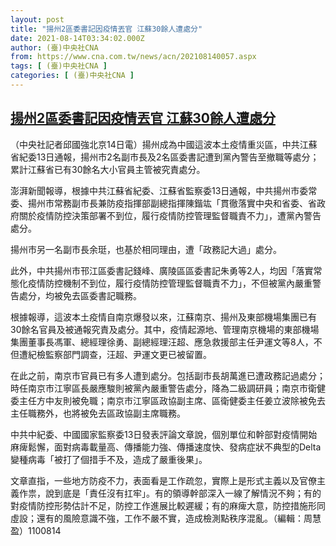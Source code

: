 ```yaml
---
layout: post
title: "揚州2區委書記因疫情丟官 江蘇30餘人遭處分"
date: 2021-08-14T03:34:02.000Z
author: (臺)中央社CNA
from: https://www.cna.com.tw/news/acn/202108140057.aspx
tags: [ (臺)中央社CNA ]
categories: [ (臺)中央社CNA ]
---
```

<!--1628912042000-->
[揚州2區委書記因疫情丟官 江蘇30餘人遭處分](https://www.cna.com.tw/news/acn/202108140057.aspx)
------

<div>
<div></div><div class="paragraph"><p>（中央社記者邱國強北京14日電）揚州成為中國這波本土疫情重災區，中共江蘇省紀委13日通報，揚州市2名副市長及2名區委書記遭到黨內警告至撤職等處分；累計江蘇省已有30餘名大小官員主管被究責處分。</p><p>澎湃新聞報導，根據中共江蘇省紀委、江蘇省監察委13日通報，中共揚州市委常委、揚州市常務副市長兼防疫指揮部副總指揮陳鍇竑「貫徹落實中央和省委、省政府關於疫情防控決策部署不到位，履行疫情防控管理監督職責不力」，遭黨內警告處分。</p><p>揚州市另一名副市長余珽，也基於相同理由，遭「政務記大過」處分。</p><p>此外，中共揚州市邗江區委書記錢峰、廣陵區區委書記朱勇等2人，均因「落實常態化疫情防控機制不到位，履行疫情防控管理監督職責不力」，不但被黨內嚴重警告處分，均被免去區委書記職務。</p><p>根據報導，這波本土疫情自南京爆發以來，江蘇南京、揚州及東部機場集團已有30餘名官員及被通報究責及處分。其中，疫情起源地、管理南京機場的東部機場集團董事長馮軍、總經理徐勇、副總經理汪超、應急救援部主任尹運文等8人，不但遭紀檢監察部門調查，汪超、尹運文更已被留置。</p><p>在此之前，南京市官員已有多人遭到處分。包括副市長胡萬進已遭政務記過處分；時任南京市江寧區長嚴應駿則被黨內嚴重警告處分，降為二級調研員；南京市衛健委主任方中友則被免職；南京市江寧區政協副主席、區衛健委主任姜立波除被免去主任職務外，也將被免去區政協副主席職務。</p><p>中共中紀委、中國國家監察委13日發表評論文章說，個別單位和幹部對疫情開始麻痺鬆懈，面對病毒載量高、傳播能力強、傳播速度快、發病症狀不典型的Delta變種病毒「被打了個措手不及，造成了嚴重後果」。</p><p>文章直指，一些地方防疫不力，表面看是工作疏忽，實際上是形式主義以及官僚主義作祟，說到底是「責任沒有扛牢」。有的領導幹部深入一線了解情況不夠；有的對疫情防控形勢估計不足，防控工作進展比較遲緩；有的麻痺大意，防控措施形同虛設；還有的風險意識不強，工作不嚴不實，造成檢測點秩序混亂。（編輯：周慧盈）1100814</p></div>
</div>
